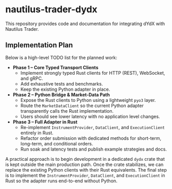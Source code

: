 # nautilus-trader-dydx

This repository provides code and documentation for integrating dYdX with Nautilus Trader.

## Implementation Plan

Below is a high-level TODO list for the planned work:

- **Phase 1 – Core Typed Transport Clients**
  - Implement strongly typed Rust clients for HTTP (REST), WebSocket, and gRPC.
  - Add exhaustive tests and benchmarks.
  - Keep the existing Python adapter in place.
- **Phase 2 – Python Bridge & Market-Data Path**
  - Expose the Rust clients to Python using a lightweight `pyo3` layer.
  - Route the `MarketDataClient` so the current Python adapter transparently calls the Rust implementation.
  - Users should see lower latency with no application level changes.
- **Phase 3 – Full Adapter in Rust**
  - Re-implement `InstrumentProvider`, `DataClient`, and `ExecutionClient` entirely in Rust.
  - Refactor order submission with dedicated methods for short-term, long-term, and conditional orders.
  - Run soak and latency tests and publish example strategies and docs.

A practical approach is to begin development in a dedicated `dydx` crate that is kept outside the main production path. Once the crate stabilizes, we can replace the existing Python clients with their Rust equivalents. The final step is to implement the `InstrumentProvider`, `DataClient`, and `ExecutionClient` in Rust so the adapter runs end-to-end without Python.
